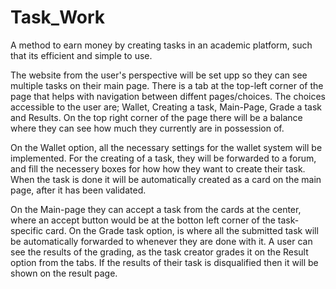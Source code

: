 
# Task_Work

A method to earn money by creating tasks in an academic platform, such that its efficient and simple to use.

The website from the user's perspective will be set upp so they can see multiple tasks on their main page. There is a tab at the top-left corner of the page that helps with navigation between diffent pages/choices. The choices accessible to the user are; Wallet, Creating a task, Main-Page, Grade a task and Results. On the top right corner of the page there will be a balance where they can see how much they currently are in possession of.

On the Wallet option, all the necessary settings for the wallet system will be implemented. For the creating of a task, they will be forwarded to a forum, and fill the necessery boxes for how how they want to create their task. When the task is done it will be automatically created as a card on the main page, after it has been validated.

On the Main-page they can accept a task from the cards at the center, where an accept button would be at the botton left corner of the task-specific card. On the Grade task option, is where all the submitted task will be automatically forwarded to whenever they are done with it. A user can see the results of the grading, as the task creator grades it on the Result option from the tabs. If the results of their task is disqualified then it will be shown on the result page.
